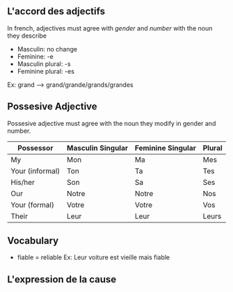 ## L'accord des adjectifs
In french, adjectives must agree with *gender* and *number* with the noun they describe

- Masculin: no change 
- Feminine: -e
- Masculin plural: -s
- Feminine plural: -es

Ex: grand --> grand/grande/grands/grandes
## Possesive Adjective
Possesive adjective must agree with the noun they modify in gender and number.

| **Possessor**   | Masculin Singular | Feminine Singular | Plural |
| --------------- | ----------------- | ----------------- | ------ |
| My              | Mon               | Ma                | Mes    |
| Your (informal) | Ton               | Ta                | Tes    |
| His/her         | Son               | Sa                | Ses    |
| Our             | Notre             | Notre             | Nos    |
| Your (formal)   | Votre             | Votre             | Vos    |
| Their           | Leur              | Leur              | Leurs  |
## Vocabulary
- fiable = reliable 
Ex: Leur voiture est vieille mais fiable

## L'expression de la cause






